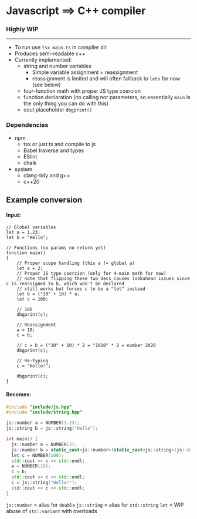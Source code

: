 # Javascript ==> C++ compiler
### Highly WIP
---
* To run use `tsx main.ts` in compiler dir
* Produces semi-readable c++
* Currently implemented:
    * string and number variables
        * Simple variable assignment + reassignment
        * reassignment is limited and will often fallback to `lets` for now (see below)
    * four-function math with proper JS type coercion
    * function declaration (no calling nor parameters, so essentially `main` is the only thing you can do with this)
    * cout placeholder `dbgprint()`

### Dependencies
* npm
    * tsx or just ts and compile to js
    * Babel traverse and types
    * ESlint
    * chalk
* system
    * clang-tidy and g++
    * c++20


## Example conversion
#### Input:
```JS
// Global variables
let a = 1.23;
let b = "Hello";

// Functions (no params no return yet)
function main()
{
    // Proper scope handling (this a != global a) 
    let a = 2;
    // Proper JS type coercion (only for 4-main math for now)
    // note that flipping these two decs causes lookahead issues since c is reassigned to b, which won't be declared
    // still works but forces c to be a "let" instead
    let b = ("10" + 10) * a;
    let c = 100;

    // 100
    dbgprint(c);

    // Reassignment
    a = 10;
    c = b;

    // c = b = ("10" + 10) * 2 = "1010" * 2 = number 2020
    dbgprint(c);

    // Re-typing
    c = "Hello!";

    dbgprint(c);
}
```
#### Becomes:
```C++
#include "include/js.hpp"
#include "include/string.hpp"

js::number a = NUMBER(1.23);
js::string b = js::string("Hello");

int main() {
  js::number a = NUMBER(2);
  js::number b = static_cast<js::number>(static_cast<js::string>(js::string("10") + NUMBER(10)) * a);
  let c = NUMBER(100);
  std::cout << c << std::endl;
  a = NUMBER(10);
  c = b;
  std::cout << c << std::endl;
  c = js::string("Hello!");
  std::cout << c << std::endl;
}
```
`js::number` = alias for `double`
`js::string` = alias for `std::string`
`let` = WIP abuse of `std::variant` with overloads